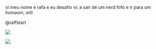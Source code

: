 oi meu nome e rafa e eu desafio vc a sair de um nerd fofo e ir para um homaom, oi🤓

@raffstart

![](https://media.tenor.com/5lLcKZgmIhgAAAAC/american-psycho-patrick-bateman.gif)

![](https://media.tenor.com/FzTZEG_jhskAAAAd/zoio.gif).
